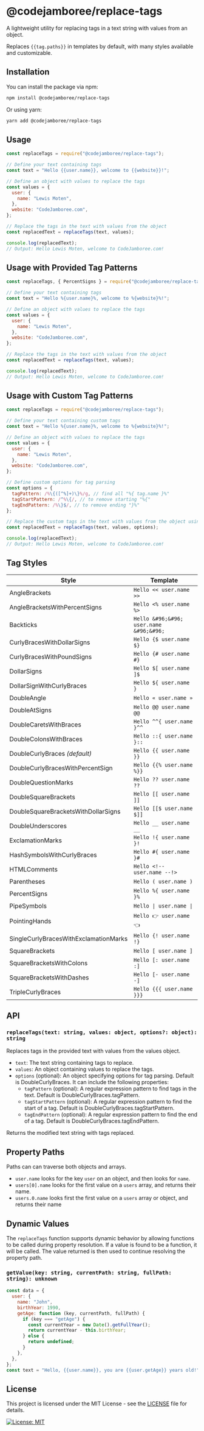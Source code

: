 # @codejamboree/replace-tags

A lightweight utility for replacing tags in a text string with values from an object.

Replaces `{{tag.paths}}` in templates by default, with many styles available and customizable.

## Installation

You can install the package via npm:

```bash
npm install @codejamboree/replace-tags
```

Or using yarn:

```bash
yarn add @codejamboree/replace-tags
```

## Usage

```js
const replaceTags = require("@codejamboree/replace-tags");

// Define your text containing tags
const text = "Hello {{user.name}}, welcome to {{website}}!";

// Define an object with values to replace the tags
const values = {
  user: {
    name: "Lewis Moten",
  },
  website: "CodeJamboree.com",
};

// Replace the tags in the text with values from the object
const replacedText = replaceTags(text, values);

console.log(replacedText);
// Output: Hello Lewis Moten, welcome to CodeJamboree.com!
```

## Usage with Provided Tag Patterns

```js
const replaceTags, { PercentSigns } = require("@codejamboree/replace-tags");

// Define your text containing tags
const text = "Hello %{user.name}%, welcome to %{website}%!";

// Define an object with values to replace the tags
const values = {
  user: {
    name: "Lewis Moten",
  },
  website: "CodeJamboree.com",
};

// Replace the tags in the text with values from the object
const replacedText = replaceTags(text, values);

console.log(replacedText);
// Output: Hello Lewis Moten, welcome to CodeJamboree.com!
```

## Usage with Custom Tag Patterns

```js
const replaceTags = require("@codejamboree/replace-tags");

// Define your text containing custom tags
const text = "Hello %{user.name}%, welcome to %{website}%!";

// Define an object with values to replace the tags
const values = {
  user: {
    name: "Lewis Moten",
  },
  website: "CodeJamboree.com",
};

// Define custom options for tag parsing
const options = {
  tagPattern: /%\{([^%]+)\}%/g, // find all "%{ tag.name }%"
  tagStartPattern: /^%\{/, // to remove starting "%{"
  tagEndPattern: /%\}$/, // to remove ending "}%"
};

// Replace the custom tags in the text with values from the object using custom options
const replacedText = replaceTags(text, values, options);

console.log(replacedText);
// Output: Hello Lewis Moten, welcome to CodeJamboree.com!
```

## Tag Styles

| Style                                 | Template                                |
| ------------------------------------- | --------------------------------------- |
| AngleBrackets                         | `Hello << user.name >>`                 |
| AngleBracketsWithPercentSigns         | `Hello <% user.name %>`                 |
| Backticks                             | `Hello &#96;&#96; user.name &#96;&#96;` |
| CurlyBracesWithDollarSigns            | `Hello {$ user.name $}`                 |
| CurlyBracesWithPoundSigns             | `Hello {# user.name #}`                 |
| DollarSigns                           | `Hello $[ user.name ]$`                 |
| DollarSignWithCurlyBraces             | `Hello ${ user.name }`                  |
| DoubleAngle                           | `Hello « user.name »`                   |
| DoubleAtSigns                         | `Hello @@ user.name @@`                 |
| DoubleCaretsWithBraces                | `Hello ^^{ user.name }^^`               |
| DoubleColonsWithBraces                | `Hello ::{ user.name }::`               |
| DoubleCurlyBraces _(default)_         | `Hello {{ user.name }}`                 |
| DoubleCurlyBracesWithPercentSign      | `Hello {{% user.name %}}`               |
| DoubleQuestionMarks                   | `Hello ?? user.name ??`                 |
| DoubleSquareBrackets                  | `Hello [[ user.name ]]`                 |
| DoubleSquareBracketsWithDollarSigns   | `Hello [[$ user.name $]]`               |
| DoubleUnderscores                     | `Hello __ user.name __`                 |
| ExclamationMarks                      | `Hello !{ user.name }!`                 |
| HashSymbolsWithCurlyBraces            | `Hello #{ user.name }#`                 |
| HTMLComments                          | `Hello <!-- user.name --!>`             |
| Parentheses                           | `Hello ( user.name )`                   |
| PercentSigns                          | `Hello %{ user.name }%`                 |
| PipeSymbols                           | `Hello \| user.name \|`                 |
| PointingHands                         | `Hello 👉 user.name 👈`                 |
| SingleCurlyBracesWithExclamationMarks | `Hello {! user.name !}`                 |
| SquareBrackets                        | `Hello [ user.name ]`                   |
| SquareBracketsWithColons              | `Hello [: user.name :]`                 |
| SquareBracketsWithDashes              | `Hello [- user.name -]`                 |
| TripleCurlyBraces                     | `Hello {{{ user.name }}}`               |

## API

### `replaceTags(text: string, values: object, options?: object): string`

Replaces tags in the provided text with values from the values object.

- `text`: The text string containing tags to replace.
- `values`: An object containing values to replace the tags.
- `options` (optional): An object specifying options for tag parsing. Default is DoubleCurlyBraces. It can include the following properties:
  - `tagPattern` (optional): A regular expression pattern to find tags in the text. Default is DoubleCurlyBraces.tagPattern.
  - `tagStartPattern` (optional): A regular expression pattern to find the start of a tag. Default is DoubleCurlyBraces.tagStartPattern.
  - `tagEndPattern` (optional): A regular expression pattern to find the end of a tag. Default is DoubleCurlyBraces.tagEndPattern.

Returns the modified text string with tags replaced.

## Property Paths

Paths can can traverse both objects and arrays.

- `user.name` looks for the key `user` on an object, and then looks for `name`.
- `users[0].name` looks for the first value on a `users` array, and returns their name.
- `users.0.name` looks first the first value on a `users` array or object, and returns their name

## Dynamic Values

The `replaceTags` function supports dynamic behavior by allowing functions to be called during property resolution. If a value is found to be a function, it will be called. The value returned is then used to continue resolving the property path.

### `getValue(key: string, currentPath: string, fullPath: string): unknown`

```js
const data = {
  user: {
    name: "John",
    birthYear: 1990,
    getAge: function (key, currentPath, fullPath) {
      if (key === "getAge") {
        const currentYear = new Date().getFullYear();
        return currentYear - this.birthYear;
      } else {
        return undefined;
      }
    },
  },
};
const text = "Hello, {{user.name}}, you are {{user.getAge}} years old!";
```

## License

This project is licensed under the MIT License - see the [LICENSE](LICENSE.md) file for details.

[![License: MIT](https://img.shields.io/badge/License-MIT-yellow.svg)](LICENSE.md)
